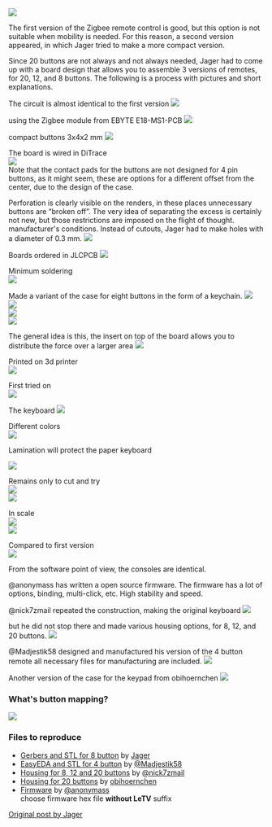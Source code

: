 ![](/images/orig-freepad/v2/19.jpg)  

The first version of the Zigbee remote control is good, but this option is not suitable when mobility is needed. For this reason, a second version appeared, in which Jager tried to make a more compact version.

Since 20 buttons are not always and not always needed, Jager had to come up with a board design that allows you to assemble 3 versions of remotes, for 20, 12, and 8 buttons. The following is a process with pictures and short explanations.

The circuit is almost identical to the first version
![](/images/orig-freepad/v2/0.jpg)  

using the Zigbee module from EBYTE E18-MS1-PCB
![](/images/orig-freepad/v2/1.jpg)  

compact buttons 3x4x2 mm
![](/images/orig-freepad/v2/2.jpg)  

The board is wired in DiTrace  
![](/images/orig-freepad/v2/3.jpg)  
Note that the contact pads for the buttons are not designed for 4 pin buttons, as it might seem, these are options for a different offset from the center, due to the design of the case.

Perforation is clearly visible on the renders, in these places unnecessary buttons are “broken off”. The very idea of ​​separating the excess is certainly not new, but those restrictions are imposed on the flight of thought. manufacturer's conditions. Instead of cutouts, Jager had to make holes with a diameter of 0.3 mm.
![](/images/orig-freepad/v2/4.jpg)  

Boards ordered in JLCPCB
![](/images/orig-freepad/v2/5.jpg)  

Minimum soldering  
![](/images/orig-freepad/v2/6.jpg)  

Made a variant of the case for eight buttons in the form of a keychain. 
![](/images/orig-freepad/v2/7.jpg)  
![](/images/orig-freepad/v2/8.jpg)  
![](/images/orig-freepad/v2/9.jpg)  
![](/images/orig-freepad/v2/10.jpg)  

The general idea is this, the insert on top of the board allows you to distribute the force over a larger area
![](/images/orig-freepad/v2/11.jpg)

Printed on 3d printer  
![](/images/orig-freepad/v2/12.jpg)

First tried on  
![](/images/orig-freepad/v2/13.jpg)  

The keyboard
![](/images/orig-freepad/v2/14.jpg)

Different colors  
![](/images/orig-freepad/v2/15.jpg)

Lamination will protect the paper keyboard

![](/images/orig-freepad/v2/16.jpg)  

Remains only to cut and try  
![](/images/orig-freepad/v2/17.jpg)  
![](/images/orig-freepad/v2/18.jpg)

In scale  
![](/images/orig-freepad/v2/19.jpg)  
![](/images/orig-freepad/v2/20.jpg)  

Compared to first version  
![](/images/orig-freepad/v2/21.jpg)  

From the software point of view, the consoles are identical.

@anonymass has written a open source firmware. The firmware has a lot of  options, binding, multi-click, etc. High stability and speed.

@nick7zmail repeated the construction, making the original keyboard
![](/images/orig-freepad/v2/22.jpg)  

but he did not stop there and made various housing options, for 8, 12, and 20 buttons.
![](/images/orig-freepad/v2/23.jpg)  

@Madjestik58 designed and manufactured his version of the 4 button remote all necessary files for manufacturing are included.
![](/images/orig-freepad/v2/24.png)  


Another version of the case for the keypad from obihoernchen
![](/images/orig-freepad/v2/25.png)  

### What's button mapping?
![](/images/orig-freepad/v2/zigbee_keypad22.png)

### Files to reproduce
* [Gerbers and STL for 8 button](https://github.com/diyruz/freepad/hardware/v2) by [Jager](https://t.me/Jager_f)  
* [EasyEDA and STL for 4 button](https://github.com/diyruz/freepad/hardware/4_buttons) by [@Madjestik58](https://t.me/Madjestik58)  
* [Housing for 8, 12 and 20 buttons](https://www.thingiverse.com/thing:4161582) by [@nick7zmail](https://connect.smartliving.ru/profile/225)  
* [Housing for 20 buttons](https://www.thingiverse.com/thing:4668986) by [obihoernchen](https://www.thingiverse.com/obihoernchen)  
* [Firmware](https://github.com/diyruz/freepad/releases) by [@anonymass](https://t.me/anonymass)  
choose firmware hex file __without LeTV__ suffix

[Original post by Jager](https://modkam.ru/?p=1264)  
